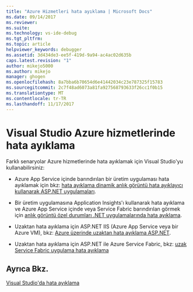 ```yaml
---
title: "Azure Hizmetleri hata ayıklama | Microsoft Docs"
ms.date: 09/14/2017
ms.reviewer: 
ms.suite: 
ms.technology: vs-ide-debug
ms.tgt_pltfrm: 
ms.topic: article
helpviewer_keywords: debugger
ms.assetid: 3d434de3-ee5f-419d-9a94-ac4ac02d635b
caps.latest.revision: "1"
author: mikejo5000
ms.author: mikejo
manager: ghogen
ms.openlocfilehash: 8a7bba6b70654d6e41442034c23e787325f15783
ms.sourcegitcommit: 2c7f48ad6073a81fa927568793633f26cc1f0b15
ms.translationtype: MT
ms.contentlocale: tr-TR
ms.lasthandoff: 11/17/2017
---
```

# <a name="debug-azure-services-in-visual-studio"></a>Visual Studio Azure hizmetlerinde hata ayıklama

Farklı senaryolar Azure hizmetlerinde hata ayıklamak için Visual Studio'yu kullanabilirsiniz:

- Azure App Service içinde barındırılan bir üretim uygulaması hata ayıklamak için bkz: [hata ayıklama dinamik anlık görüntü hata ayıklayıcı kullanarak ASP.NET uygulamaları](../debugger/debug-live-azure-applications.md).

- Bir üretim uygulamasına Application Insights'ı kullanarak hata ayıklama ve Azure App Service içinde veya Service Fabric barındırılan görmek için [anlık görüntü özel durumları .NET uygulamalarında hata ayıklama](/azure/application-insights/app-insights-snapshot-debugger).

- Uzaktan hata ayıklama için ASP.NET IIS (Azure App Service veya bir Azure VM), bkz: [Azure üzerinde uzaktan hata ayıklama ASP.NET](remote-debugging-azure.md).

- Uzaktan hata ayıklama için ASP.NET ile Azure Service Fabric, bkz: [uzak Service Fabric uygulama hata ayıklama](/azure/service-fabric/service-fabric-debugging-your-application#debug-a-remote-service-fabric-application)

## <a name="see-also"></a>Ayrıca Bkz.  
 [Visual Studio'da hata ayıklama](../debugger/index.md)
